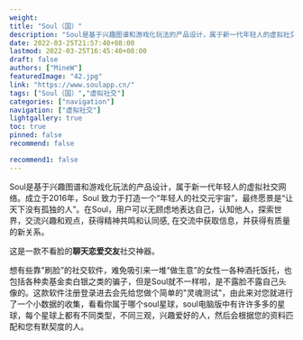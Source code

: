 ```yaml
---
weight: 
title: "Soul（国）"
description: "Soul是基于兴趣图谱和游戏化玩法的产品设计，属于新一代年轻人的虚拟社交网络。成立于2016年，Soul 致力于打造一个“年轻人的社交元宇宙”，最终愿景是“让天下没有孤独的人”。在Soul，用户可以无顾虑地表达自己，认知他人，探索世界，交流兴趣和观点，获得精神共鸣和认同感, 在交流中获取信息，并获得有质量的新关系。"
date: 2022-03-25T21:57:40+08:00
lastmod: 2022-03-25T16:45:40+08:00
draft: false
authors: ["MineW"]
featuredImage: "42.jpg"
link: "https://www.soulapp.cn/"
tags: ["Soul（国）","虚拟社交"]
categories: ["navigation"]
navigation: ["虚拟社交"]
lightgallery: true
toc: true
pinned: false
recommend: false

recommend1: false
---
```

Soul是基于兴趣图谱和游戏化玩法的产品设计，属于新一代年轻人的虚拟社交网络。成立于2016年，Soul 致力于打造一个“年轻人的社交元宇宙”，最终愿景是“让天下没有孤独的人”。在Soul，用户可以无顾虑地表达自己，认知他人，探索世界，交流兴趣和观点，获得精神共鸣和认同感, 在交流中获取信息，并获得有质量的新关系。

这是一款不看脸的**聊天恋爱交友**社交神器。

想有些靠"刷脸”的社交软件，难免吸引来一堆“做生意”的女性一各种酒托饭托，也包括各种卖基金卖白银之类的骗子，但是Soul就不一样啦，是不露脸不露自己头像的。这款软件注册登录进去会先给您做个简单的"灵魂测试"，由此来对您就进行了一个小数据的收集，看看你属于哪个soul星球，soul电脑版中有许许多多的星球，每个星球上都有不同类型，不同三观，兴趣爱好的人，然后会根据您的资料匹配和您有默契度的人。